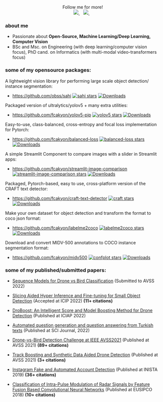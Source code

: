 <p align='center'>
  Follow me for more!
  <br>
  <a href="https://twitter.com/fcakyon">
    <img src="https://img.shields.io/badge/Twitter-1DA1F2?style=for-the-badge&logo=twitter&logoColor=white" />        
  </a>&nbsp;&nbsp;
  <a href="https://fcakyon.medium.com/">
    <img src="https://img.shields.io/badge/Medium-12100E?style=for-the-badge&logo=medium&logoColor=white" />
  </a>&nbsp;&nbsp;
  
</p>

### about me
- Passionate about **Open-Source, Machine Learning/Deep Learning, Computer Vision** 
- BSc and Msc. on Engineering (with deep learning/computer vision focus), PhD cand. on Informatics (with multi-modal video-transformers focus)

### some of my opensource packages:

A lightweight vision library for performing large scale object detection/ instance segmentation:

- https://github.com/obss/sahi
[![sahi stars](https://img.shields.io/github/stars/obss/sahi?color=blueviolet)](https://github.com/obss/sahi/stargazers/)
[![Downloads](https://pepy.tech/badge/sahi)](https://pepy.tech/project/sahi)

Packaged version of ultralytics/yolov5 + many extra utilities:

- https://github.com/fcakyon/yolov5-pip 
[![yolov5 stars](https://img.shields.io/github/stars/fcakyon/yolov5-pip?color=blueviolet)](https://github.com/fcakyon/yolov5-pip/stargazers/)
[![Downloads](https://pepy.tech/badge/yolov5)](https://pepy.tech/project/yolov5)

Easy-to-use, class-balanced, cross-entropy and focal loss implementation for Pytorch:

- https://github.com/fcakyon/balanced-loss
[![balanced-loss stars](https://img.shields.io/github/stars/fcakyon/balanced-loss?color=blueviolet)](https://github.com/fcakyon/balanced-loss/stargazers/)
[![Downloads](https://pepy.tech/badge/balanced-loss)](https://pepy.tech/project/balanced-loss)

A simple Streamlit Component to compare images with a slider in Streamlit apps:

- https://github.com/fcakyon/streamlit-image-comparison
[![streamlit-image-comparison stars](https://img.shields.io/github/stars/fcakyon/streamlit-image-comparison?color=blueviolet)](https://github.com/fcakyon/streamlit-image-comparison/stargazers/)
[![Downloads](https://pepy.tech/badge/streamlit-image-comparison)](https://pepy.tech/project/streamlit-image-comparison)

Packaged, Pytorch-based, easy to use, cross-platform version of the CRAFT text detector:

- https://github.com/fcakyon/craft-text-detector
[![craft stars](https://img.shields.io/github/stars/fcakyon/craft-text-detector?color=blueviolet)](https://github.com/fcakyon/craft-text-detector/stargazers/) 
[![Downloads](https://pepy.tech/badge/craft-text-detector)](https://pepy.tech/project/craft-text-detector)

Make your own dataset for object detection and transform the format to coco json format:

- https://github.com/fcakyon/labelme2coco
[![labelme2coco stars](https://img.shields.io/github/stars/fcakyon/labelme2coco?color=blueviolet)](https://github.com/fcakyon/labelme2coco/stargazers/)
[![Downloads](https://pepy.tech/badge/labelme2coco)](https://pepy.tech/project/labelme2coco)

Download and convert MIDV-500 annotations to COCO instance segmentation format:

- https://github.com/fcakyon/midv500
[![confplot stars](https://img.shields.io/github/stars/fcakyon/midv500?color=blueviolet)](https://github.com/fcakyon/midv500/stargazers/)
[![Downloads](https://pepy.tech/badge/midv500)](https://pepy.tech/project/midv500)

### some of my published/submitted papers:

- [Sequence Models for Drone vs Bird Classification](https://arxiv.org/abs/2207.10409) (Submitted to AVSS 2022)

- [Slicing Aided Hyper Inference and Fine-tuning for Small Object Detection](https://arxiv.org/abs/2202.06934) (Accepted at ICIP 2022) **(11+ citations)**

- [DroBoost: An Intelligent Score and Model Boosting Method for Drone Detection](https://link.springer.com/chapter/10.1007/978-3-031-13324-4_34) (Published at ICIAP 2022)

- [Automated question generation and question answering from Turkish texts](https://journals.tubitak.gov.tr/elektrik/vol30/iss5/17/) (Published at SCI Journal, 2022)

- [Drone-vs-Bird Detection Challenge at IEEE AVSS2021](https://ieeexplore.ieee.org/abstract/document/9663844) (Published at AVSS 2021) **(89+ citations)**

- [Track Boosting and Synthetic Data Aided Drone Detection](https://ieeexplore.ieee.org/abstract/document/9663759) (Published at AVSS 2021) **(3+ citations)**

- [Instagram Fake and Automated Account Detection](https://ieeexplore.ieee.org/abstract/document/8946437) (Published at INISTA 2019) **(36+ citations)**

- [Classification of Intra-Pulse Modulation of Radar Signals by Feature Fusion Based Convolutional Neural Networks](https://ieeexplore.ieee.org/abstract/document/8553176) (Published at EUSIPCO 2018) **(10+ citations)**
